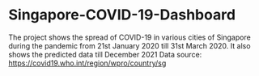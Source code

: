 # Singapore-COVID-19-Dashboard
The project shows the spread of COVID-19 in various cities of Singapore during the pandemic from 21st January 2020 till 31st March 2020. It also shows the predicted data till December 2021 Data source: https://covid19.who.int/region/wpro/country/sg
